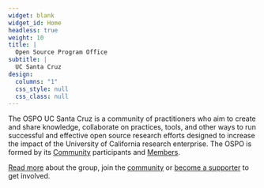 ```yaml
---
widget: blank
widget_id: Home
headless: true
weight: 10
title: |
  Open Source Program Office
subtitle: |
  UC Santa Cruz
design:
  columns: "1"
  css_style: null
  css_class: null
---
```

The OSPO UC Santa Cruz is a community of practitioners who aim to create and share knowledge, collaborate on practices, tools, and other ways to run successful and effective open source research efforts designed to increase the impact of the University of California research enterprise. The OSPO is formed by its [Community](#community) participants and [Members](#members).

[Read more](#about) about the group, join the [community](#community) or [become a supporter](#join) to get involved.
